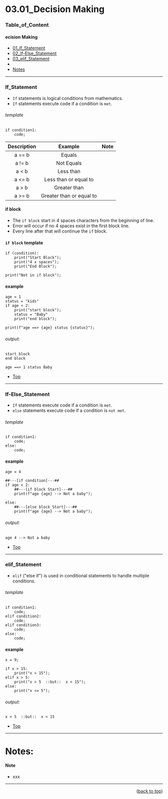 <a name="topage"></a>

# 03.01_Decision Making

### Table_of_Content

#### ecision Making
* [01_If_Statement](#If_Statement)
* [02_If-Else_Statement](#If-Else_Statement)
* [03_elif_Statement](#elif_Statement)
*
* [Notes](#Notes)


----


### If_Statement

* `If` statements is logical conditions from mathematics.
* `If` statements execute code if a condition is `met`.
  
###### template

```
if condition1:
    code;
```

| Description | Example | Note | 
| :-: | :-: | :-: | 
| a == b | Equals |  | 
| a != b | Not Equals |   | 
| a < b | Less than |  | 
| a <= b | Less than or equal to |   | 
| a > b | Greater than |  |
| a >= b | Greater than or equal to |   | 

#### if block 

* The `if block` start in 4 spaces characters from the beginning of line.
* Error will occur if no 4 spaces exist in the first block line.
* Every line after that will continue the `if` block.

#### `if block` template
```
if (condition):
    print("Start Block");
    print("4 x spaces");
    print("End Block");

print("Not in if block");
```


#### example

```
age = 1
status = "kids"
if age < 2:
    print("start block");
    status = "Baby"
    print("end block");

print(f"age ==> {age} status {status}");
```

###### output: 

```
start block
end block

age ==> 1 status Baby
```

* [Top](#Table_of_Content)
----

### If-Else_Statement

* `If` statements execute code if a condition is `met`.
* `else` statements execute code if a condition is `not met`.

 
###### template

```
if condition1:
    code;
else:
    code;
```

#### example

```
age = 4

##---[if condition]---##
if age < 2:
    ##---[if block Start]---##
    print(f"age {age} --> Not a baby");

else:
    ##---[else block Start]---##
    print(f"age {age} --> Not a baby");
```

###### output: 

```
age 4 --> Not a baby
```

* [Top](#Table_of_Content)
----



### elif_Statement

* `elif` ("else if") is used in conditional statements to handle multiple conditions.


###### template

```
if condition1:
    code;
elif condition2:
    code;
elif condition3:
    code;
else:
    code;
```

#### example

```
x = 9;

if x > 15:
    print("x > 15");
elif x > 5:
    print("x > 5  ::but::  x < 15");
else:
    print("x <= 5");
```

###### output: 
```
x > 5  ::but::  x < 15
```

* [Top](#Table_of_Content)
----


# Notes:

#### Note

* xxx

----

<p align="right">(<a href="#topage">back to top</a>)</p>
<br/>
<br/>
